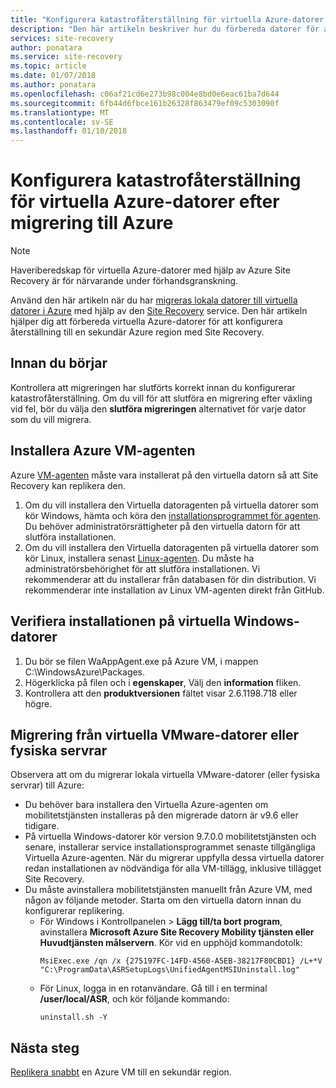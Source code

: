 ```yaml
---
title: "Konfigurera katastrofåterställning för virtuella Azure-datorer efter migrering till Azure med Azure Site Recovery | Microsoft Docs"
description: "Den här artikeln beskriver hur du förbereda datorer för att ställa in katastrofåterställning mellan Azure-regioner efter migrering till Azure med Azure Site Recovery."
services: site-recovery
author: ponatara
ms.service: site-recovery
ms.topic: article
ms.date: 01/07/2018
ms.author: ponatara
ms.openlocfilehash: c06af21cd6e273b98c004e8bd0e6eac61ba7d644
ms.sourcegitcommit: 6fb44d6fbce161b26328f863479ef09c5303090f
ms.translationtype: MT
ms.contentlocale: sv-SE
ms.lasthandoff: 01/10/2018
---
```

# <a name="set-up-disaster-recovery-for-azure-vms-after-migration-to-azure"></a>Konfigurera katastrofåterställning för virtuella Azure-datorer efter migrering till Azure 

>[!NOTE]
> Haveriberedskap för virtuella Azure-datorer med hjälp av Azure Site Recovery är för närvarande under förhandsgranskning.

Använd den här artikeln när du har [migreras lokala datorer till virtuella datorer i Azure](tutorial-migrate-on-premises-to-azure.md) med hjälp av den [Site Recovery](site-recovery-overview.md) service. Den här artikeln hjälper dig att förbereda virtuella Azure-datorer för att konfigurera återställning till en sekundär Azure region med Site Recovery.



## <a name="before-you-start"></a>Innan du börjar

Kontrollera att migreringen har slutförts korrekt innan du konfigurerar katastrofåterställning. Om du vill för att slutföra en migrering efter växling vid fel, bör du välja den **slutföra migreringen** alternativet för varje dator som du vill migrera. 



## <a name="install-the-azure-vm-agent"></a>Installera Azure VM-agenten

Azure [VM-agenten](../virtual-machines/windows/agent-user-guide.md) måste vara installerat på den virtuella datorn så att Site Recovery kan replikera den.


1. Om du vill installera den Virtuella datoragenten på virtuella datorer som kör Windows, hämta och köra den [installationsprogrammet för agenten](http://go.microsoft.com/fwlink/?LinkID=394789&clcid=0x409). Du behöver administratörsrättigheter på den virtuella datorn för att slutföra installationen.
2. Om du vill installera den Virtuella datoragenten på virtuella datorer som kör Linux, installera senast [Linux-agenten](../virtual-machines/linux/agent-user-guide.md). Du måste ha administratörsbehörighet för att slutföra installationen. Vi rekommenderar att du installerar från databasen för din distribution. Vi rekommenderar inte installation av Linux VM-agenten direkt från GitHub. 


## <a name="validate-the-installation-on-windows-vms"></a>Verifiera installationen på virtuella Windows-datorer

1. Du bör se filen WaAppAgent.exe på Azure VM, i mappen C:\WindowsAzure\Packages.
2. Högerklicka på filen och i **egenskaper**, Välj den **information** fliken.
3. Kontrollera att den **produktversionen** fältet visar 2.6.1198.718 eller högre.



## <a name="migration-from-vmware-vms-or-physical-servers"></a>Migrering från virtuella VMware-datorer eller fysiska servrar

Observera att om du migrerar lokala virtuella VMware-datorer (eller fysiska servrar) till Azure:

- Du behöver bara installera den Virtuella Azure-agenten om mobilitetstjänsten installeras på den migrerade datorn är v9.6 eller tidigare.
- På virtuella Windows-datorer kör version 9.7.0.0 mobilitetstjänsten och senare, installerar service installationsprogrammet senaste tillgängliga Virtuella Azure-agenten. När du migrerar uppfylla dessa virtuella datorer redan installationen av nödvändiga för alla VM-tillägg, inklusive tillägget Site Recovery.
- Du måste avinstallera mobilitetstjänsten manuellt från Azure VM, med någon av följande metoder. Starta om den virtuella datorn innan du konfigurerar replikering.
    - För Windows i Kontrollpanelen > **Lägg till/ta bort program**, avinstallera **Microsoft Azure Site Recovery Mobility tjänsten eller Huvudtjänsten målservern**. Kör vid en upphöjd kommandotolk:
        ```
        MsiExec.exe /qn /x {275197FC-14FD-4560-A5EB-38217F80CBD1} /L+*V "C:\ProgramData\ASRSetupLogs\UnifiedAgentMSIUninstall.log"
        ```
    - För Linux, logga in en rotanvändare. Gå till i en terminal **/user/local/ASR**, och kör följande kommando:
        ```
        uninstall.sh -Y
        ```


## <a name="next-steps"></a>Nästa steg

[Replikera snabbt](azure-to-azure-quickstart.md) en Azure VM till en sekundär region.

